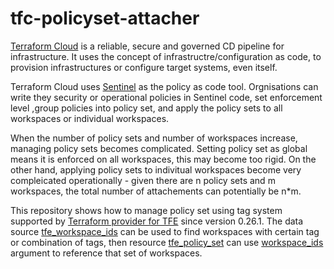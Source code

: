 # tfc-policyset-attacher

[Terraform Cloud](https://www.terraform.io/cloud) is a reliable, secure and governed CD pipeline for infrastructure. It uses the concept of infrastructre/configuration as code, to provision infrastructures or configure target systems, even itself.

Terraform Cloud uses [Sentinel](https://www.hashicorp.com/sentinel) as the policy as code tool. Orgnisations can write they security or operational policies in Sentinel code, set enforcement level ,group policies into policy set, and apply the policy sets to all workspaces or individual workspaces. 

When the number of policy sets and number of workspaces increase, managing policy sets becomes complicated. Setting policy set as global means it is enforced on all workspaces, this may become too rigid. On the other hand, applying policy sets to indivitual workspaces become very compleicated operationally - given there are n policy sets and m workspaces, the total number of attachements can potentially be n*m. 

This repository shows how to  manage policy set using tag system supported by [Terraform provider for TFE](https://registry.terraform.io/providers/hashicorp/tfe) since version 0.26.1. The data source [tfe_workspace_ids](https://registry.terraform.io/providers/hashicorp/tfe/latest/docs/data-sources/workspace_ids) can be used to find workspaces with certain tag or combination of tags, then resource [tfe_policy_set](https://registry.terraform.io/providers/hashicorp/tfe/latest/docs/resources/policy_set) can use [workspace_ids](https://registry.terraform.io/providers/hashicorp/tfe/latest/docs/resources/policy_set#workspace_ids) argument to reference that set of workspaces. 